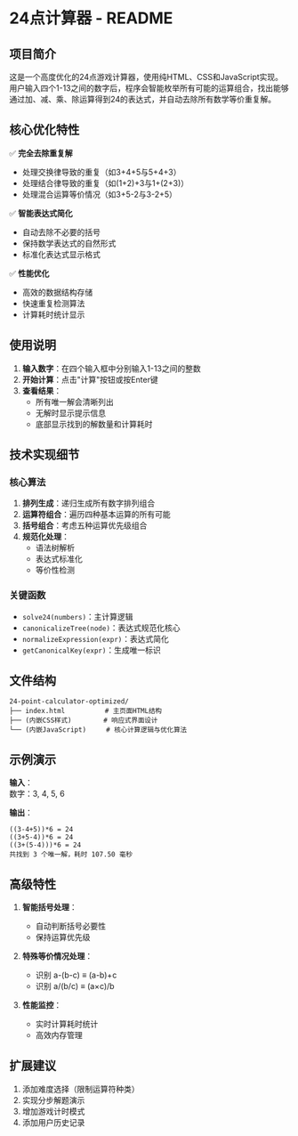 # 24点计算器 - README

## 项目简介

这是一个高度优化的24点游戏计算器，使用纯HTML、CSS和JavaScript实现。用户输入四个1-13之间的数字后，程序会智能枚举所有可能的运算组合，找出能够通过加、减、乘、除运算得到24的表达式，并自动去除所有数学等价重复解。

## 核心优化特性

✅ **完全去除重复解**  
- 处理交换律导致的重复（如3+4+5与5+4+3）
- 处理结合律导致的重复（如(1+2)+3与1+(2+3)）
- 处理混合运算等价情况（如3+5-2与3-2+5）

✅ **智能表达式简化**  
- 自动去除不必要的括号
- 保持数学表达式的自然形式
- 标准化表达式显示格式

✅ **性能优化**  
- 高效的数据结构存储
- 快速重复检测算法
- 计算耗时统计显示

## 使用说明

1. **输入数字**：在四个输入框中分别输入1-13之间的整数
2. **开始计算**：点击"计算"按钮或按Enter键
3. **查看结果**：
   - 所有唯一解会清晰列出
   - 无解时显示提示信息
   - 底部显示找到的解数量和计算耗时

## 技术实现细节

### 核心算法

1. **排列生成**：递归生成所有数字排列组合
2. **运算符组合**：遍历四种基本运算的所有可能
3. **括号组合**：考虑五种运算优先级组合
4. **规范化处理**：
   - 语法树解析
   - 表达式标准化
   - 等价性检测

### 关键函数

- `solve24(numbers)`：主计算逻辑
- `canonicalizeTree(node)`：表达式规范化核心
- `normalizeExpression(expr)`：表达式简化
- `getCanonicalKey(expr)`：生成唯一标识

## 文件结构

```
24-point-calculator-optimized/
├── index.html          # 主页面HTML结构
├── (内嵌CSS样式)        # 响应式界面设计
└── (内嵌JavaScript)     # 核心计算逻辑与优化算法
```

## 示例演示

**输入**：  
数字：3, 4, 5, 6

**输出**：
```
((3-4+5))*6 = 24
((3+5-4))*6 = 24
((3+(5-4)))*6 = 24
共找到 3 个唯一解，耗时 107.50 毫秒
```

## 高级特性

1. **智能括号处理**：
   - 自动判断括号必要性
   - 保持运算优先级

2. **特殊等价情况处理**：
   - 识别 a-(b-c) ≡ (a-b)+c
   - 识别 a/(b/c) ≡ (a×c)/b

3. **性能监控**：
   - 实时计算耗时统计
   - 高效内存管理

## 扩展建议

1. 添加难度选择（限制运算符种类）
2. 实现分步解题演示
3. 增加游戏计时模式
4. 添加用户历史记录
